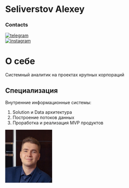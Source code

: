 # Seliverstov Alexey
### Contacts
[![telegram](https://img.shields.io/badge/Telegram-2CA5E0?style=for-the-badge&logo=telegram&logoColor=white)](https://t.me/Mephodin)  
[![instagram](https://img.shields.io/badge/Instagram-E4405F?style=for-the-badge&logo=instagram&logoColor=white)](https://instagram.com/seliverstov609?igshid=NTc4MTIwNjQ2YQ==)

# О себе
Системный аналитик на проектах крупных корпораций

## Специализация
Внутренние информационные системы:
   1. Solution и Data архитектура
   2. Построение потоков данных
   3. Проработка и реализация MVP продуктов

   

<img src="images/myPhoto.jpg" width="150" height="170">